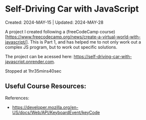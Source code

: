 # Self-Driving Car with JavaScript
Created: 2024-MAY-15 | Updated: 2024-MAY-28

A project I created following a (freeCodeCamp course)[https://www.freecodecamp.org/news/create-a-virtual-world-with-javascript/]. This is Part 1, and has helped me to not only work out a complex
 JS program, but to work out specific solutions.

The project can be acessed here: https://self-driving-car-with-javascript.onrender.com.

Stopped at 1hr35mins40sec

Useful Course Resources:
- 

References:
- https://developer.mozilla.org/en-US/docs/Web/API/KeyboardEvent/keyCode
